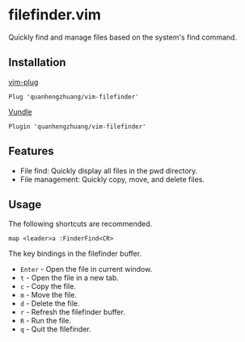 # filefinder.vim

Quickly find and manage files based on the system's find command.

## Installation

[vim-plug](https://github.com/junegunn/vim-plug)
```vim
Plug 'quanhengzhuang/vim-filefinder'
```

[Vundle](https://github.com/VundleVim/Vundle.vim)
```vim
Plugin 'quanhengzhuang/vim-filefinder'
```

## Features

* File find: Quickly display all files in the pwd directory.
* File management: Quickly copy, move, and delete files.

## Usage

The following shortcuts are recommended.
```vim
map <leader>a :FinderFind<CR>
```

The key bindings in the filefinder buffer.
* `Enter` - Open the file in current window.
* `t` - Open the file in a new tab.
* `c` - Copy the file.
* `m` - Move the file.
* `d` - Delete the file.
* `r` - Refresh the filefinder buffer.
* `R` - Run the file.
* `q` - Quit the filefinder.
